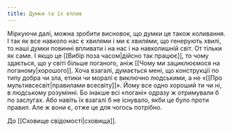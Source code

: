 ```yaml
---
title: Думки та їх вплив
---
```

Міркуючи далі, можна зробити висновок, що думки це також коливання. І так як все навколо нас є хвилями і ми є хвилями, що генерують хвилі, то наші думки повинні впливати і на нас і на навколишній світ. От тільки як саме. І якщо це [[Вибір поза часом|дійсно так працює]], то чому здається, що у світі більше поганого, аніж [[Чому ми зациклюємося на поганому|хорошого]]. Хоча взагалі, думається мені, що конструкції по типу добра чи зла, етики чи моралі є виключно людськими, а не «[[Про мультивсесвіт|правилами всесвіту]]». Йому все одно хороший ти чи ні, в людському розумінні. Бо інакше всі «погані» одразу ж отримували б по заслугах. Або навіть їх взагалі б не існувало, якби це було проти правил. Але ж вони є, отже це для чогось потрібно.

До [[Сховище свідомості|сховища]].